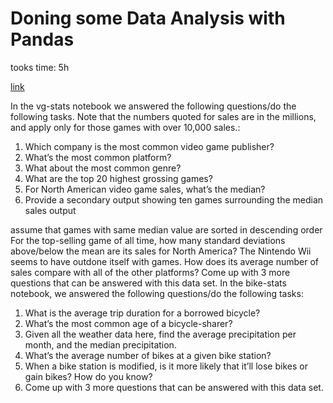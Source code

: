 # Doning some Data Analysis with Pandas

tooks time: 5h


[link](https://github.com/fadiHB/vg-stats)

In the vg-stats notebook we answered the following questions/do the following tasks. Note that the numbers quoted for sales are in the millions, and apply only for those games with over 10,000 sales.:

1. Which company is the most common video game publisher?
2. What’s the most common platform?
3. What about the most common genre?
4. What are the top 20 highest grossing games?
5. For North American video game sales, what’s the median?
6. Provide a secondary output showing ten games surrounding the median sales output

assume that games with same median value are sorted in descending order
For the top-selling game of all time, how many standard deviations above/below the mean are its sales for North America?
The Nintendo Wii seems to have outdone itself with games. How does its average number of sales compare with all of the other platforms?
Come up with 3 more questions that can be answered with this data set.
In the bike-stats notebook, we answered the following questions/do the following tasks:

1. What is the average trip duration for a borrowed bicycle?
2. What’s the most common age of a bicycle-sharer?
3. Given all the weather data here, find the average precipitation per month, and the median precipitation.
4. What’s the average number of bikes at a given bike station?
5. When a bike station is modified, is it more likely that it’ll lose bikes or gain bikes? How do you know?
6. Come up with 3 more questions that can be answered with this data set.
